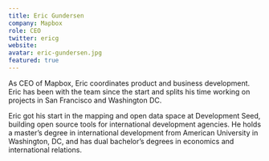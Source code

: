 ```yaml
---
title: Eric Gundersen
company: Mapbox
role: CEO
twitter: ericg
website: 
avatar: eric-gundersen.jpg
featured: true
---
```

As CEO of Mapbox, Eric coordinates product and business development. Eric has been with the team since the start and splits his time working on projects in San Francisco and Washington DC.

Eric got his start in the mapping and open data space at Development Seed, building open source tools for international development agencies. He holds a master’s degree in international development from American University in Washington, DC, and has dual bachelor’s degrees in economics and international relations.
